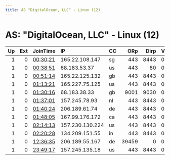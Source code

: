 ```yaml
---
title: AS "DigitalOcean, LLC" - Linux (12)
---
```


# AS: "DigitalOcean, LLC" - Linux (12)

|   Up |   Ext | JoinTime                                                                                            | IP              | CC   |   ORp |   Dirp | Version   | Contact   | Nickname   |   eFamMembers |
|-----:|------:|:----------------------------------------------------------------------------------------------------|:----------------|:-----|------:|-------:|:----------|:----------|:-----------|--------------:|
|    1 |     0 | [00:30:21](https://metrics.torproject.org/rs.html#details/CA59B5ACDA80F30B3A9C395157F50E1DF448A8F1) | 165.22.108.147  | sg   |   443 |   8443 | 0.3.5.8   | None      | Unnamed    |             1 |
|    1 |     0 | [00:38:51](https://metrics.torproject.org/rs.html#details/75FC9DE074CF731A4024101FFCC1391431707DEC) | 68.183.53.37    | us   |   443 |     80 | 0.2.9.13  | None      | Vladakt    |             1 |
|    1 |     0 | [00:51:14](https://metrics.torproject.org/rs.html#details/8E5AC650145CCAD76B72FA24C848996235DBE0BC) | 165.22.125.132  | gb   |   443 |   8443 | 0.3.5.8   | None      | Unnamed    |             1 |
|    1 |     0 | [01:13:21](https://metrics.torproject.org/rs.html#details/CF1D5EA8B45C7887E363BFC3B3FF42249B838428) | 165.227.75.125  | us   |   443 |   8443 | 0.3.5.8   | None      | Unnamed    |             1 |
|    1 |     0 | [01:30:16](https://metrics.torproject.org/rs.html#details/9D6A94B6696085F329033CE323EADCCEDC918DDC) | 68.183.38.33    | gb   |  9001 |   9030 | 0.2.9.11  | None      | sung       |             1 |
|    1 |     0 | [01:37:01](https://metrics.torproject.org/rs.html#details/4AAFD8106BC572BDAA062B88AA6F0C7FF8264947) | 157.245.78.93   | nl   |   443 |   8443 | 0.3.5.8   | None      | Unnamed    |             1 |
|    1 |     0 | [01:40:24](https://metrics.torproject.org/rs.html#details/137A1DBA0A28754B83F72CD4BF9645AB4C59D0A5) | 206.189.61.74   | de   |   443 |   8443 | 0.3.5.8   | None      | Unnamed    |             1 |
|    1 |     0 | [01:48:05](https://metrics.torproject.org/rs.html#details/E4F1EEA513BF83FCCC2E8C1CC3022FB41E369C04) | 167.99.176.172  | ca   |   443 |   8443 | 0.3.5.8   | None      | Unnamed    |             1 |
|    1 |     0 | [02:14:13](https://metrics.torproject.org/rs.html#details/3593C8D4CDDEECFF87497FE0E5A8FDD332FAAC9C) | 157.230.130.224 | us   |   443 |   8443 | 0.3.5.8   | None      | Unnamed    |             1 |
|    1 |     0 | [02:20:28](https://metrics.torproject.org/rs.html#details/939700C4582CF2A83F9E60E991E7B62EF5B2D143) | 134.209.151.55  | in   |   443 |   8443 | 0.3.5.8   | None      | Unnamed    |             1 |
|    1 |     0 | [12:36:35](https://metrics.torproject.org/rs.html#details/6A131D72689F58E02D4714B6F0EB3038EC1AEB02) | 206.189.55.167  | de   | 39459 |      0 | 0.4.1.6   | None      | Unnamed    |             1 |
|    1 |     0 | [23:49:17](https://metrics.torproject.org/rs.html#details/385851C5F6CD03B872D235E885DA3D3D7B7157CF) | 157.245.135.18  | us   |   443 |   8443 | 0.3.5.8   | None      | Unnamed    |             1 |
